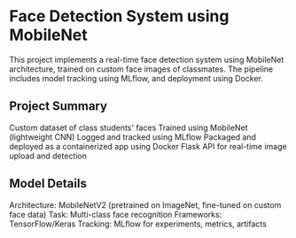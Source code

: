 # Face Detection System using MobileNet
This project implements a real-time face detection system using MobileNet architecture, trained on custom face images of classmates. The pipeline includes model tracking using MLflow, and deployment using Docker.

## Project Summary
Custom dataset of class students' faces
Trained using MobileNet (lightweight CNN)
Logged and tracked using MLflow
Packaged and deployed as a containerized app using Docker
Flask API for real-time image upload and detection
## Model Details
Architecture: MobileNetV2 (pretrained on ImageNet, fine-tuned on custom face data)
Task: Multi-class face recognition
Frameworks: TensorFlow/Keras
Tracking: MLflow for experiments, metrics, artifacts
